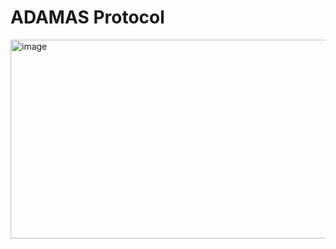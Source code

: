 # ADAMAS Protocol
<img width="1920" height="318" alt="image" src="https://github.com/user-attachments/assets/8fde98a6-2946-43fc-89d3-bbe662f338ca" />
